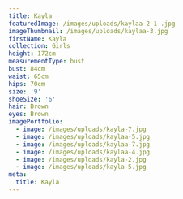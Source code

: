 ```yaml
---
title: Kayla
featuredImage: /images/uploads/kaylaa-2-1-.jpg
imageThumbnail: /images/uploads/kaylaa-3.jpg
firstName: Kayla
collection: Girls
height: 172cm
measurementType: bust
bust: 84cm
waist: 65cm
hips: 70cm
size: '9'
shoeSize: '6'
hair: Brown
eyes: Brown
imagePortfolio:
  - image: /images/uploads/kayla-7.jpg
  - image: /images/uploads/kaylaa-5.jpg
  - image: /images/uploads/kaylaa-7.jpg
  - image: /images/uploads/kaylaa-4.jpg
  - image: /images/uploads/kayla-2.jpg
  - image: /images/uploads/kayla-5.jpg
meta:
  title: Kayla
---
```


